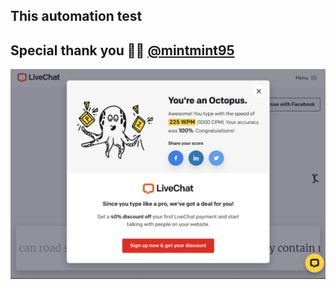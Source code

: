## This automation test
## Special thank you 🙏🏼 [@mintmint95](https://github.com/mintmint95)
![image](./image.png)